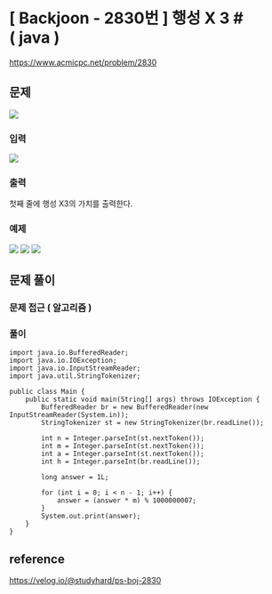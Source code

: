 # \[ Backjoon - 2830번 \] 행성 X 3 # ( java )

https://www.acmicpc.net/problem/2830


## 문제
![](https://i.imgur.com/aR1XBWM.png)



### 입력
![](https://i.imgur.com/W4g57Iu.png)



### 출력
첫째 줄에 행성 X3의 가치를 출력한다.


### 예제
![](https://i.imgur.com/CNya1aV.png) ![](https://i.imgur.com/PSrFeTN.png) ![](https://i.imgur.com/ZJLBpdF.png)


## 문제 풀이
### 문제 접근 ( 알고리즘 )


### 풀이

```
import java.io.BufferedReader;  
import java.io.IOException;  
import java.io.InputStreamReader;  
import java.util.StringTokenizer;  
  
public class Main {  
    public static void main(String[] args) throws IOException {  
        BufferedReader br = new BufferedReader(new InputStreamReader(System.in));  
        StringTokenizer st = new StringTokenizer(br.readLine());  
  
        int n = Integer.parseInt(st.nextToken());  
        int m = Integer.parseInt(st.nextToken());  
        int a = Integer.parseInt(st.nextToken());  
        int h = Integer.parseInt(br.readLine());  
  
        long answer = 1L;  
  
        for (int i = 0; i < n - 1; i++) {  
            answer = (answer * m) % 1000000007;  
        }  
        System.out.print(answer);  
    }  
}
```

## reference
https://velog.io/@studyhard/ps-boj-2830